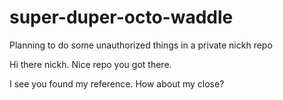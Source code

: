 # super-duper-octo-waddle

Planning to do some unauthorized things in a private nickh repo

Hi there nickh. Nice repo you got there.

I see you found my reference. How about my close?
